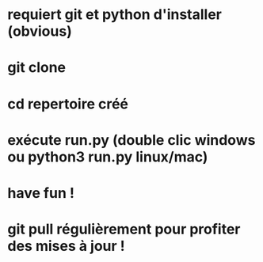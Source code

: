 # requiert git et python d'installer (obvious)
# git clone
# cd repertoire créé
# exécute run.py (double clic windows ou python3 run.py linux/mac)
# have fun !
# git pull régulièrement pour profiter des mises à jour !
